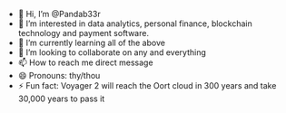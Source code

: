- 👋 Hi, I’m @Pandab33r
- 👀 I’m interested in data analytics, personal finance, blockchain technology and payment software.
- 🌱 I’m currently learning all of the above
- 💞️ I’m looking to collaborate on any and everything
- 📫 How to reach me direct message
- 😄 Pronouns: thy/thou
- ⚡ Fun fact: Voyager 2 will reach the Oort cloud in 300 years and take 30,000 years to pass it

<!---
Pandab33r/Pandab33r is a ✨ special ✨ repository because its `README.md` (this file) appears on your GitHub profile.
You can click the Preview link to take a look at your changes.
--->
